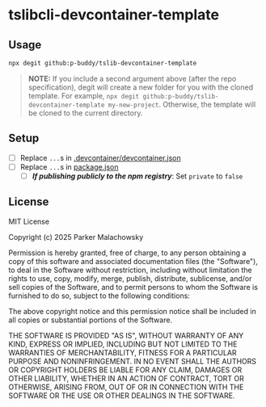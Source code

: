 # tslibcli-devcontainer-template

## Usage

```bash
npx degit github:p-buddy/tslib-devcontainer-template
```

> **NOTE:** If you include a second argument above (after the repo specification), degit will create a new folder for you with the cloned template. For example, `npx degit github:p-buddy/tslib-devcontainer-template my-new-project`. Otherwise, the template will be cloned to the current directory. 

## Setup 

- [ ] Replace `...`s in [.devcontainer/devcontainer.json](./.devcontainer/devcontainer.json)
- [ ] Replace `...`s in [package.json](./package.json)
  - [ ] **_If publishing publicly to the npm registry_**: Set `private` to `false` 

## License

MIT License

Copyright (c) 2025 Parker Malachowsky

Permission is hereby granted, free of charge, to any person obtaining a copy
of this software and associated documentation files (the "Software"), to deal
in the Software without restriction, including without limitation the rights
to use, copy, modify, merge, publish, distribute, sublicense, and/or sell
copies of the Software, and to permit persons to whom the Software is
furnished to do so, subject to the following conditions:

The above copyright notice and this permission notice shall be included in all
copies or substantial portions of the Software.

THE SOFTWARE IS PROVIDED "AS IS", WITHOUT WARRANTY OF ANY KIND, EXPRESS OR
IMPLIED, INCLUDING BUT NOT LIMITED TO THE WARRANTIES OF MERCHANTABILITY,
FITNESS FOR A PARTICULAR PURPOSE AND NONINFRINGEMENT. IN NO EVENT SHALL THE
AUTHORS OR COPYRIGHT HOLDERS BE LIABLE FOR ANY CLAIM, DAMAGES OR OTHER
LIABILITY, WHETHER IN AN ACTION OF CONTRACT, TORT OR OTHERWISE, ARISING FROM,
OUT OF OR IN CONNECTION WITH THE SOFTWARE OR THE USE OR OTHER DEALINGS IN THE
SOFTWARE.
